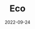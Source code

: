 ---
title: "Eco"
description: "Support eco-friendly projects by funding projects."
date: 2022-09-24
redirect: "https://devpost.com/software/thing-for-the-thing"
img: "assets/img/eco.jpg"
---